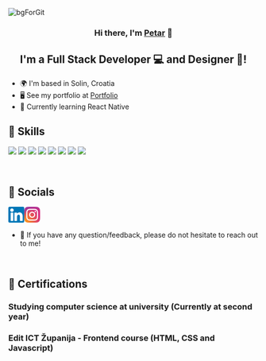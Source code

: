 [comment]: <> (<img src="https://user-images.githubusercontent.com/45322112/181122058-27e81fc0-beaa-4a41-90c0-96481c9ef974.png"/>)
![bgForGit](https://user-images.githubusercontent.com/45322112/228346813-6f895082-e028-4c86-b988-9159f2c4e889.png)

<h3 align="center">
Hi there, I'm <a href="https://www.petartopic.dev/" target="_blank" rel="noreferrer">Petar</a> 👋
</h3>

<h2 align="center">
I'm a Full Stack Developer 💻 and Designer 🎨!
</h2> 

- 🌍  I'm based in Solin, Croatia
- 🖥️  See my portfolio at <a href="https://www.petartopic.dev/" target="_blank" rel="noreferrer">Portfolio</a>
- 🧠  Currently learning React Native

## 💼 Skills

![](https://img.shields.io/badge/HTML5-E34F26?style=for-the-badge&logo=html5&logoColor=white)
![](https://img.shields.io/badge/CSS3-1572B6?style=for-the-badge&logo=css3&logoColor=white)
![](https://img.shields.io/badge/Sass-CC6699?style=for-the-badge&logo=sass&logoColor=white)
![](https://img.shields.io/badge/JavaScript-323330?style=for-the-badge&logo=javascript&logoColor=F7DF1E)
![](https://img.shields.io/badge/React-20232A?style=for-the-badge&logo=react&logoColor=61DAFB)
![](https://img.shields.io/badge/React_Native-20232A?style=for-the-badge&logo=react&logoColor=61DAFB)
![](https://img.shields.io/badge/MySQL-005C84?style=for-the-badge&logo=mysql&logoColor=white)
![](https://img.shields.io/badge/Node.js-339933?style=for-the-badge&logo=nodedotjs&logoColor=white)

<br>

## 🤝 Socials 
<a href="https://www.linkedin.com/in/petar-topi%C4%87-4a551a234/"><img align="left" src="https://raw.githubusercontent.com/Ptopic/Ptopic/main/images/linkedin.svg" width="32px"></img></a>
<a href="https://www.instagram.com/topic_02/"><img align="left" src="https://raw.githubusercontent.com/Ptopic/Ptopic/main/images/instagram.svg" width="32px"></img></a>

</br>
</br>

- 💬 If you have any question/feedback, please do not hesitate to reach out to me!
<br>



## 📜 Certifications 
<h3> Studying computer science at university (Currently at second year)<h3>
<h3> Edit ICT Županija - Frontend course (HTML, CSS and Javascript) <h3>

<br>


